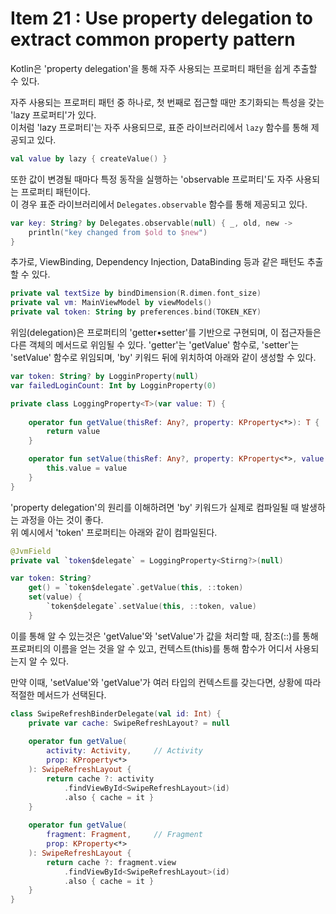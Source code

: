 # Item 21 : Use property delegation to extract common property pattern

Kotlin은 'property delegation'을 통해 자주 사용되는 프로퍼티 패턴을 쉽게 추출할 수 있다.

자주 사용되는 프로퍼티 패턴 중 하나로, 첫 번째로 접근할 때만 초기화되는 특성을 갖는 'lazy 프로퍼티'가 있다.   
이처럼 'lazy 프로퍼티'는 자주 사용되므로, 표준 라이브러리에서 `lazy` 함수를 통해 제공되고 있다.

```kotlin
val value by lazy { createValue() }
```

또한 값이 변경될 때마다 특정 동작을 실행하는 'observable 프로퍼티'도 자주 사용되는 프로퍼티 패턴이다.  
이 경우 표준 라이브러리에서 `Delegates.observable` 함수를 통해 제공되고 있다.

```kotlin
var key: String? by Delegates.observable(null) { _, old, new ->
    println("key changed from $old to $new")
}
```

추가로, ViewBinding, Dependency Injection, DataBinding 등과 같은 패턴도 추출할 수 있다.

```kotlin
private val textSize by bindDimension(R.dimen.font_size)
private val vm: MainViewModel by viewModels()
private val token: String by preferences.bind(TOKEN_KEY)
```

위임(delegation)은 프로퍼티의 'getter•setter'를 기반으로 구현되며, 이 접근자들은 다른 객체의 메서드로 위임될 수 있다.
'getter'는 'getValue' 함수로, 'setter'는 'setValue' 함수로 위임되며, 'by' 키워드 뒤에 위치하여 아래와 같이 생성할 수 있다.

```kotlin
var token: String? by LogginProperty(null)
var failedLoginCount: Int by LogginProperty(0)

private class LoggingProperty<T>(var value: T) {
    
    operator fun getValue(thisRef: Any?, property: KProperty<*>): T {
        return value
    }

    operator fun setValue(thisRef: Any?, property: KProperty<*>, value: T) {
        this.value = value
    }
}
```

'property delegation'의 원리를 이해하려면 'by' 키워드가 실제로 컴파일될 때 발생하는 과정을 아는 것이 좋다.  
위 예시에서 'token' 프로퍼티는 아래와 같이 컴파일된다.

```kotlin
@JvmField
private val `token$delegate` = LoggingProperty<Stirng?>(null)

var token: String?
    get() = `token$delegate`.getValue(this, ::token)
    set(value) { 
        `token$delegate`.setValue(this, ::token, value)  
    }
```

이를 통해 알 수 있는것은 'getValue'와 'setValue'가 값을 처리할 때, 참조(::)를 통해 프로퍼티의 이름을 얻는 것을 알 수 있고, 컨텍스트(this)를 통해 함수가 어디서 사용되는지 알 수 있다.

만약 이때, 'setValue'와 'getValue'가 여러 타입의 컨텍스트를 갖는다면, 상황에 따라 적절한 메서드가 선택된다.

```kotlin
class SwipeRefreshBinderDelegate(val id: Int) {
    private var cache: SwipeRefreshLayout? = null
    
    operator fun getValue(
        activity: Activity,     // Activity
        prop: KProperty<*>
    ): SwipeRefreshLayout {
        return cache ?: activity
            .findViewById<SwipeRefreshLayout>(id)
            .also { cache = it }
    }
    
    operator fun getValue(
        fragment: Fragment,     // Fragment
        prop: KProperty<*>
    ): SwipeRefreshLayout {
        return cache ?: fragment.view
            .findViewById<SwipeRefreshLayout>(id)
            .also { cache = it }
    }
}
```